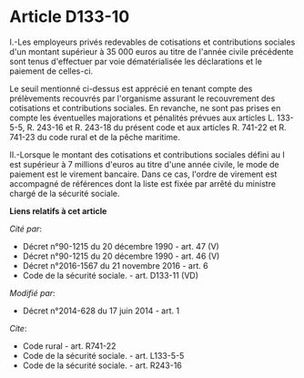 # Article D133-10

I.-Les employeurs privés redevables de cotisations et contributions sociales d'un montant supérieur à 35 000 euros au titre
de l'année civile précédente sont tenus d'effectuer par voie dématérialisée les déclarations et le paiement de celles-ci. 

Le seuil mentionné ci-dessus est apprécié en tenant compte des prélèvements recouvrés par l'organisme assurant le
recouvrement des cotisations et contributions sociales. En revanche, ne sont pas prises en compte les éventuelles majorations
et pénalités prévues aux articles L. 133-5-5, R. 243-16 et R. 243-18 du présent code et aux articles R. 741-22 et R. 741-23
du code rural et de la pêche maritime. 

II.-Lorsque le montant des cotisations et contributions sociales défini au I est supérieur à 7 millions d'euros au titre
d'une année civile, le mode de paiement est le virement bancaire. Dans ce cas, l'ordre de virement est accompagné de
références dont la liste est fixée par arrêté du ministre chargé de la sécurité sociale.

**Liens relatifs à cet article**

_Cité par_:

  - Décret n°90-1215 du 20 décembre 1990 - art. 47 (V)
  - Décret n°90-1215 du 20 décembre 1990 - art. 46 (V)
  - Décret n°2016-1567 du 21 novembre 2016 - art. 6
  - Code de la sécurité sociale. - art. D133-11 (VD)

_Modifié par_:

  - Décret n°2014-628 du 17 juin 2014 - art. 1

_Cite_:

  - Code rural - art. R741-22
  - Code de la sécurité sociale. - art. L133-5-5
  - Code de la sécurité sociale. - art. R243-16
